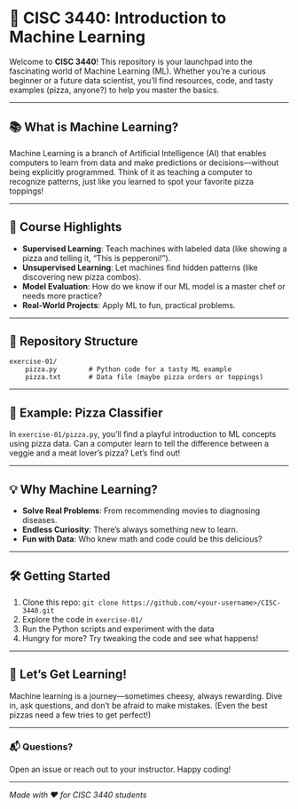 # 🍕 CISC 3440: Introduction to Machine Learning

Welcome to **CISC 3440**! This repository is your launchpad into the fascinating world of Machine Learning (ML). Whether you’re a curious beginner or a future data scientist, you’ll find resources, code, and tasty examples (pizza, anyone?) to help you master the basics.

---

## 📚 What is Machine Learning?
Machine Learning is a branch of Artificial Intelligence (AI) that enables computers to learn from data and make predictions or decisions—without being explicitly programmed. Think of it as teaching a computer to recognize patterns, just like you learned to spot your favorite pizza toppings!

---

## 🚀 Course Highlights
- **Supervised Learning**: Teach machines with labeled data (like showing a pizza and telling it, “This is pepperoni!”).
- **Unsupervised Learning**: Let machines find hidden patterns (like discovering new pizza combos).
- **Model Evaluation**: How do we know if our ML model is a master chef or needs more practice?
- **Real-World Projects**: Apply ML to fun, practical problems.

---

## 📝 Repository Structure
```
exercise-01/
    pizza.py        # Python code for a tasty ML example
    pizza.txt       # Data file (maybe pizza orders or toppings)
```

---

## 🍕 Example: Pizza Classifier
In `exercise-01/pizza.py`, you’ll find a playful introduction to ML concepts using pizza data. Can a computer learn to tell the difference between a veggie and a meat lover’s pizza? Let’s find out!

---

## 💡 Why Machine Learning?
- **Solve Real Problems**: From recommending movies to diagnosing diseases.
- **Endless Curiosity**: There’s always something new to learn.
- **Fun with Data**: Who knew math and code could be this delicious?

---

## 🛠️ Getting Started
1. Clone this repo: `git clone https://github.com/<your-username>/CISC-3440.git`
2. Explore the code in `exercise-01/`
3. Run the Python scripts and experiment with the data
4. Hungry for more? Try tweaking the code and see what happens!

---

## 🤖 Let’s Get Learning!
Machine learning is a journey—sometimes cheesy, always rewarding. Dive in, ask questions, and don’t be afraid to make mistakes. (Even the best pizzas need a few tries to get perfect!)

---

### 📬 Questions?
Open an issue or reach out to your instructor. Happy coding!

---

*Made with ❤️ for CISC 3440 students*
